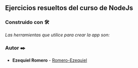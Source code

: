## Ejercicios resueltos del curso de NodeJs



### Construido con 🛠️
_Las herramientas que utilice para crear la app son:_



### Autor ✒️

* **Ezequiel Romero** - [Romero-Ezequiel](https://github.com/Romero-Ezequiel)
